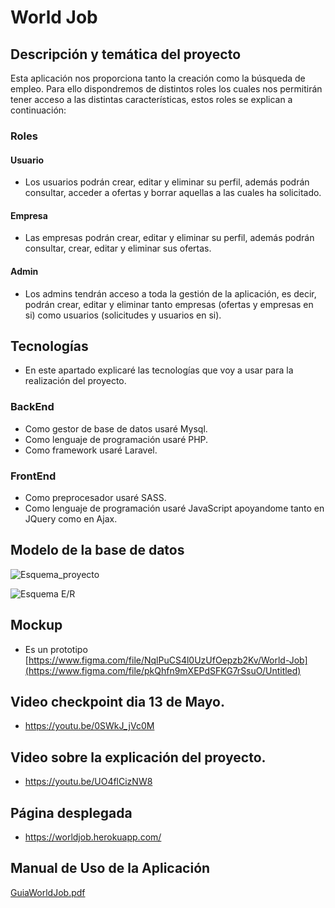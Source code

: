 # World Job

## Descripción y temática del proyecto

Esta aplicación nos proporciona tanto la creación como la búsqueda de empleo. Para ello dispondremos de distintos roles los cuales nos permitirán tener acceso a las distintas características, estos roles se explican a continuación:

### Roles

#### Usuario
- Los usuarios podrán crear, editar y eliminar su perfil, además podrán consultar, acceder a ofertas y borrar aquellas a las cuales ha solicitado.

#### Empresa
- Las empresas podrán crear, editar y eliminar su perfil, además podrán consultar, crear, editar y eliminar sus ofertas.

#### Admin
- Los admins tendrán acceso a toda la gestión de la aplicación, es decir, podrán crear, editar y eliminar tanto empresas (ofertas y empresas en si) como usuarios
(solicitudes y usuarios en si).

## Tecnologías
- En este apartado explicaré las tecnologías que voy a usar para la realización del proyecto.

### BackEnd
- Como gestor de base de datos usaré Mysql.
- Como lenguaje de programación usaré PHP.
- Como framework usaré Laravel.

### FrontEnd
- Como preprocesador usaré SASS.
- Como lenguaje de programación usaré JavaScript apoyandome tanto en JQuery como en Ajax.

## Modelo de la base de datos

![Esquema_proyecto](https://user-images.githubusercontent.com/72375245/161384783-2aba7ee1-bcf5-4260-aaab-eb7db29d0192.png)

![Esquema E/R](https://user-images.githubusercontent.com/72375245/163725527-ef3cc669-8dde-45be-b79b-10304ede9da9.PNG)

## Mockup
- Es un prototipo
[https://www.figma.com/file/NqlPuCS4l0UzUfOepzb2Kv/World-Job](https://www.figma.com/file/pkQhfn9mXEPdSFKG7rSsuO/Untitled)

## Video checkpoint dia 13 de Mayo.
- https://youtu.be/0SWkJ_jVc0M

## Video sobre la explicación del proyecto.
- https://youtu.be/UO4flCizNW8

## Página desplegada
- https://worldjob.herokuapp.com/

## Manual de Uso de la Aplicación
[GuiaWorldJob.pdf](https://github.com/rubengalan97/World_Job/files/8956728/GuiaWorldJob.pdf)


